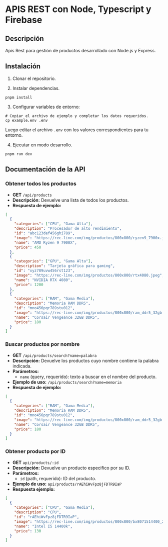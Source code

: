 # APIS REST con Node, Typescript y Firebase

## Descripción

Apis Rest para gestión de productos desarrollado con Node.js y Express.

## Instalación

1. Clonar el repositorio.

2. Instalar dependencias.

```shell
pnpm install
```

3. Configurar variables de entorno:

```shell
# Copiar el archivo de ejemplo y completar los datos requeridos.
cp example.env .env
```

Luego editar el archivo `.env` con los valores correspondientes para tu entorno.

4. Ejecutar en modo desarrollo.

```shell
pnpm run dev
```

## Documentación de la API

### Obtener todos los productos

- **GET** `/api/products`
- **Descripción:** Devuelve una lista de todos los productos.
- **Respuesta de ejemplo:**

```json
[
  {
    "categories": ["CPU", "Gama Alta"],
    "description": "Procesador de alto rendimiento",
    "id": "abc123def456ghi789",
    "image": "https://rec-line.com/img/productos/800x800/ryzen9_7900x.jpeg",
    "name": "AMD Ryzen 9 7900X",
    "price": 450
  },
  {
    "categories": ["GPU", "Gama Alta"],
    "description": "Tarjeta gráfica para gaming",
    "id": "xyz789uvw456rst123",
    "image": "https://rec-line.com/img/productos/800x800/rtx4080.jpeg",
    "name": "NVIDIA RTX 4080",
    "price": 1200
  },
  {
    "categories": ["RAM", "Gama Media"],
    "description": "Memoria RAM DDR5",
    "id": "mno456pqr789stu012",
    "image": "https://rec-line.com/img/productos/800x800/ram_ddr5_32gb.jpeg",
    "name": "Corsair Vengeance 32GB DDR5",
    "price": 180
  }
]
```

### Buscar productos por nombre

- **GET** `/api/products/search?name=palabra`
- **Descripción:** Devuelve los productos cuyo nombre contiene la palabra indicada.
- **Parámetros:**
  - `name` (query, requerido): texto a buscar en el nombre del producto.
- **Ejemplo de uso:** `/api/products/search?name=memoria`
- **Respuesta de ejemplo:**

```json
[
  {
    "categories": ["RAM", "Gama Media"],
    "description": "Memoria RAM DDR5",
    "id": "mno456pqr789stu012",
    "image": "https://rec-line.com/img/productos/800x800/ram_ddr5_32gb.jpeg",
    "name": "Corsair Vengeance 32GB DDR5",
    "price": 180
  }
]
```

### Obtener producto por ID

- **GET** `api/products/:id`
- **Descripción:** Devuelve un producto especifico por su ID.
- **Parámetros:**
  - `id` (path, requerido): ID del producto.
- **Ejemplo de uso:** `api/products/rAEhiWvFpz8jFDTR9IaP`
- **Respuesta ejemplo:**

```json
[
  {
    "categories": ["CPU", "Gama Media"],
    "description": "CPU",
    "id": "rAEhiWvFpz8jFDTR9IaP",
    "image": "https://rec-line.com/img/productos/800x800/bx8071514400_2.jpeg",
    "name": "Intel I5 14400k",
    "price": 130
  }
]
```
